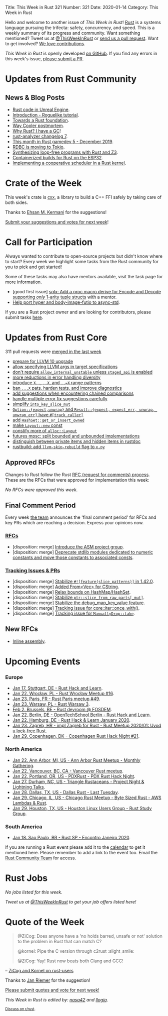 Title: This Week in Rust 321
Number: 321
Date: 2020-01-14
Category: This Week in Rust

Hello and welcome to another issue of *This Week in Rust*!
[Rust](http://rust-lang.org) is a systems language pursuing the trifecta: safety, concurrency, and speed.
This is a weekly summary of its progress and community.
Want something mentioned? Tweet us at [@ThisWeekInRust](https://twitter.com/ThisWeekInRust) or [send us a pull request](https://github.com/cmr/this-week-in-rust).
Want to get involved? [We love contributions](https://github.com/rust-lang/rust/blob/master/CONTRIBUTING.md).

*This Week in Rust* is openly developed [on GitHub](https://github.com/cmr/this-week-in-rust).
If you find any errors in this week's issue, [please submit a PR](https://github.com/cmr/this-week-in-rust/pulls).

# Updates from Rust Community

## News & Blog Posts

* [Rust code in Unreal Engine](https://ejmahler.github.io/rust_in_unreal/).
* [Introduction - Roguelike tutorial](http://bfnightly.bracketproductions.com/rustbook/chapter_0.html).
* [Towards a Rust foundation](https://smallcultfollowing.com/babysteps/blog/2020/01/09/towards-a-rust-foundation/).
* [Way Cooler postmortem](http://way-cooler.org/blog/2020/01/09/way-cooler-post-mortem.html).
* [Why Rust? I have a GC](https://llogiq.github.io/2020/01/10/rustvsgc.html)!
* [rust-analyzer changelog 7](https://rust-analyzer.github.io/thisweek/2020/01/13/changelog-7.html).
* [This month in Rust gamedev 5 - December 2019](https://rust-gamedev.github.io/posts/newsletter-005/).
* [RDBC is moving to Tokio](https://andygrove.io/2020/01/rust-database-connectivity-rdbc/).
* [Synthesizing loop-free programs with Rust and Z3](https://fitzgeraldnick.com/2020/01/13/synthesizing-loop-free-programs.html).
* [Containerized builds for Rust on the ESP32](https://dev.to/mtnmts/containerized-builds-for-rust-on-the-esp32-e8m).
* [Implementing a cooperative scheduler in a Rust kernel](https://ryan-jacobs1.github.io/2020/01/06/scheduler.html).

# Crate of the Week

This week's crate is [cxx](https://github.com/dtolnay/cxx), a library to build a C++ FFI safely by taking care of both sides.

Thanks to [Ehsan M. Kermani](https://users.rust-lang.org/t/crate-of-the-week/2704/702) for the suggestions!

[Submit your suggestions and votes for next week][submit_crate]!

[submit_crate]: https://users.rust-lang.org/t/crate-of-the-week/2704

# Call for Participation

Always wanted to contribute to open-source projects but didn't know where to start?
Every week we highlight some tasks from the Rust community for you to pick and get started!

Some of these tasks may also have mentors available, visit the task page for more information.

* [good first issue] [sqlx: Add a proc macro derive for Encode and Decode supporting _only_ 1-arity tuple structs](https://github.com/launchbadge/sqlx/issues/34) with a mentor.
* [Help port hyper and body-image-futio to async-std](https://users.rust-lang.org/t/twir-call-for-participation/4821/288).

If you are a Rust project owner and are looking for contributors, please submit tasks [here][guidelines].

[guidelines]: https://users.rust-lang.org/t/twir-call-for-participation/4821

# Updates from Rust Core

311 pull requests were [merged in the last week][merged]

[merged]: https://github.com/search?q=is%3Apr+org%3Arust-lang+is%3Amerged+merged%3A2020-01-06..2020-01-13

* [prepare for LLVM 10 upgrade](https://github.com/rust-lang/rust/pull/67900)
* [allow specifying LLVM args in target specifications](https://github.com/rust-lang/rust/pull/68059)
* [don't require `allow_internal_unstable` unless `staged_api` is enabled](https://github.com/rust-lang/rust/pull/68114)
* [more reductions in error handling diversity](https://github.com/rust-lang/rust/pull/67770)
* [introduce `X..`, `..X`, and `..=X` range patterns](https://github.com/rust-lang/rust/pull/67258)
* [ban `...X` pats, harden tests, and improve diagnostics](https://github.com/rust-lang/rust/pull/68120)
* [add suggestions when encountering chained comparisons](https://github.com/rust-lang/rust/pull/68108)
* [handle multiple error fix suggestions carefully](https://github.com/rust-lang/rust/pull/67880)
* [simplify `into_key_slice_mut`](https://github.com/rust-lang/rust/pull/67725)
* [`Option::{expect,unwrap}` and `Result::{expect, expect_err, unwrap, unwrap_err}` have `#[track_caller]`](https://github.com/rust-lang/rust/pull/67887)
* [add `HashSet::get_or_insert_owned`](https://github.com/rust-lang/rust/pull/67358)
* [make `Layout::new` const](https://github.com/rust-lang/rust/pull/66254)
* [constify more of `alloc::Layout`](https://github.com/rust-lang/rust/pull/67494)
* [futures mpsc: split bounded and unbounded implementations](https://github.com/rust-lang/futures-rs/pull/1326)
* [distinguish between private items and hidden items in rustdoc](https://github.com/rust-lang/rust/pull/67875)
* [rustbuild: add `llvm-skip-rebuild` flag to `x.py`](https://github.com/rust-lang/rust/pull/68074)

## Approved RFCs

Changes to Rust follow the Rust [RFC (request for comments)
process](https://github.com/rust-lang/rfcs#rust-rfcs). These
are the RFCs that were approved for implementation this week:

*No RFCs were approved this week.*

## Final Comment Period

Every week [the team](https://www.rust-lang.org/team.html) announces the
'final comment period' for RFCs and key PRs which are reaching a
decision. Express your opinions now.

### [RFCs](https://github.com/rust-lang/rfcs/labels/final-comment-period)

* [disposition: merge] [Introduce the ASM project group](https://github.com/rust-lang/rfcs/pull/2836).
* [disposition: merge] [Deprecate stdlib modules dedicated to numeric constants and move those constants to associated consts](https://github.com/rust-lang/rfcs/pull/2700).

### [Tracking Issues & PRs](https://github.com/rust-lang/rust/labels/final-comment-period)

* [disposition: merge] [Stabilize `#![feature(slice_patterns)]` in 1.42.0](https://github.com/rust-lang/rust/pull/67712).
* [disposition: merge] [Added From<Vec<NonZeroU8>> for CString](https://github.com/rust-lang/rust/pull/64069).
* [disposition: merge] [Relax bounds on HashMap/HashSet](https://github.com/rust-lang/rust/pull/67642).
* [disposition: merge] [Stabilize `ptr::slice_from_raw_parts[_mut]`](https://github.com/rust-lang/rust/pull/68234).
* [disposition: merge] [Stabilize the debug_map_key_value feature](https://github.com/rust-lang/rust/pull/68200).
* [disposition: merge] [Tracking issue for core::iter::once_with()](https://github.com/rust-lang/rust/issues/57581).
* [disposition: merge] [Tracking issue for `ManuallyDrop::take`](https://github.com/rust-lang/rust/issues/55422).

## New RFCs

* [Inline assembly](https://github.com/rust-lang/rfcs/pull/2850).

# Upcoming Events

### Europe

* [Jan 17. Stuttgart, DE - Rust Hack and Learn](https://www.meetup.com/de-DE/Rust-Community-Stuttgart/events/267764516).
* [Jan 22. Wrocław, PL - Rust Wrocław Meetup #16](https://www.meetup.com/Rust-Wroclaw/events/267514337/).
* [Jan 23. Paris, FR - Rust Paris meetup #49](https://www.meetup.com/Rust-Paris/events/267250053/).
* [Jan 23. Warsaw, PL - Rust Warsaw 3](https://www.meetup.com/Rust-Warsaw/events/267525144/).
* [Feb  2. Brussels, BE - Rust devroom @ FOSDEM](https://fosdem.org/2020/schedule/track/rust/).
* [Jan 22. Berlin, DE - OpenTechSchool Berlin - Rust Hack and Learn](https://www.meetup.com/opentechschool-berlin/events/nxdpgrybccbdc/).
* [Jan 22. Hamburg, DE - Rust Hack & Learn January 2020](https://www.meetup.com/Rust-Meetup-Hamburg/events/267692684/).
* [Jan 23. Zagreb, HR - impl Zagreb for Rust - Rust Meetup 2020/01: Uvod u lock-free Rust](https://www.meetup.com/Zagreb-Rust-Meetup/events/267742601).
* [Jan 29. Copenhagen, DK - Copenhagen Rust Hack Night #21](https://cph.rs/).

### North America

* [Jan 22. Ann Arbor, MI, US - Ann Arbor Rust Meetup - Monthly Gathering](https://www.meetup.com/Ann-Arbor-Rust-Meetup/events/zdfscrybccbdc/).
* [Jan 22. Vancouver, BC, CA - Vancouver Rust meetup](https://www.meetup.com/Vancouver-Rust/events/qgvxlrybccbdc/).
* [Jan 22. Portland, OR, US - PDXRust - PDX Rust Hack Night](https://www.meetup.com/PDXRust/events/267797263/).
* [Jan 27. Durham, NC, US - Triangle Rustaceans - Project Night & Lightning Talks](https://www.meetup.com/triangle-rustaceans/events/mfglwpybccbkc/).
* [Jan 28. Dallas, TX, US - Dallas Rust - Last Tuesday](https://www.meetup.com/Dallas-Rust/events/zfgwzmybccblc/).
* [Jan 29. Chicago, IL, US - Chicago Rust Meetup - Byte Sized Rust - AWS Lambdas & Rust](https://www.meetup.com/Chicago-Rust-Meetup/events/267616019/).
* [Jan 29. Houston, TX, US - Houston Linux Users Group - Rust Study Group](https://www.facebook.com/events/469382520642102).

### South America

* [Jan 18. Sao Paulo, BR - Rust SP - Encontro Janeiro 2020](https://www.meetup.com/Rust-Sao-Paulo-Meetup/events/266858154/).

If you are running a Rust event please add it to the [calendar] to get
it mentioned here. Please remember to add a link to the event too.
Email the [Rust Community Team][community] for access.

[calendar]: https://www.google.com/calendar/embed?src=apd9vmbc22egenmtu5l6c5jbfc%40group.calendar.google.com
[community]: mailto:community-team@rust-lang.org

# Rust Jobs

*No jobs listed for this week.*

*Tweet us at [@ThisWeekInRust](https://twitter.com/ThisWeekInRust) to get your job offers listed here!*

# Quote of the Week

> @ZiCog: Does anyone have a 'no holds barred, unsafe or not' solution to the problem in Rust that can match C?
>
> @kornel: Pipe the C version through c2rust :slight_smile:
>
> @ZiCog: Yay! Rust now beats both Clang and GCC!

– [ZiCog and Kornel on rust-users](https://users.rust-lang.org/t/clippy-driving-me-to-insanity-insisting-on-iterators/36796/19)

Thanks to [Jan Riemer](https://users.rust-lang.org/t/twir-quote-of-the-week/328/769) for the suggestion!

[Please submit quotes and vote for next week!](https://users.rust-lang.org/t/twir-quote-of-the-week/328)

*This Week in Rust is edited by: [nasa42](https://github.com/nasa42) and [llogiq](https://github.com/llogiq).*

<small>[Discuss on r/rust](https://www.reddit.com/r/rust/comments/epinfr/this_week_in_rust_321/).</small>
